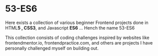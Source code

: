 # 53-ES6
Here exists a collection of various beginner Frontend projects done in HTML**5 **, CSS**3**, and Javascript **ES6**
...
Hench the name 53-ES6

This collection consists of coding challenges inspired by websites like frontendmentor.io, frontendpractice.com, and others are projects I have personally challenged myself on building out.
